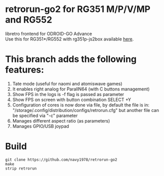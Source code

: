 # retrorun-go2 for RG351 M/P/V/MP and RG552
libretro frontend for ODROID-GO Advance \
Use this for RG351*/RG552 with rg351p-js2box available [here](https://github.com/christianhaitian/RG351P_virtual-gamepad).

# This branch adds the following features:
1) Tate mode (useful for naomi and atomiswave games)
2) It enables right analog for ParallN64 (with C buttons management)
3) Show FPS in the logs is -f flag is passed as parameter
4) Show FPS on screen with button combination SELECT +Y
5) Configuration of cores is now done via file, by default the file is in: "/storage/.config/distribution/configs/retrorun.cfg" but another file can be specified via "-c" parameter
6) Manages different aspect ratio (as parameters)
7) Manages GPIO/USB joypad

Build
======
```
git clone https://github.com/navy1978/retrorun-go2
make
strip retrorun
```
